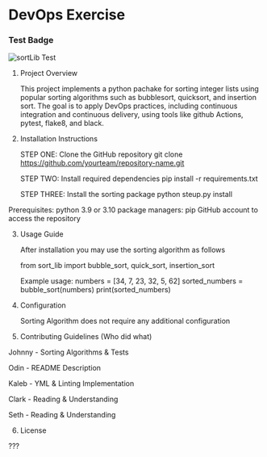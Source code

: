 # DevOps Exercise


### Test Badge
![sortLib Test](https://github.com/K-Hannan12/COS-397-Assignment-5/actions/workflows/main.yml/badge.svg?event=push)

1. Project Overview

    This project implements a python pachake for sorting integer lists using popular sorting algorithms such as bubblesort, quicksort, and insertion sort. The goal is to apply DevOps practices, including continuous integration and continuous delivery, using tools like github Actions, pytest, flake8, and black.

2. Installation Instructions

    STEP ONE: Clone the GitHub repository
    git clone https://github.com/yourteam/repository-name.git

    STEP TWO: Install required dependencies
    pip install -r requirements.txt

    STEP THREE: Install the sorting package
    python steup.py install

Prerequisites:
python 3.9 or 3.10
package managers: pip
GitHub account to access the repository

3. Usage Guide

    After installation you may use the sorting algorithm as follows
    
    from sort_lib import bubble_sort, quick_sort, insertion_sort
    
    Example usage:
    numbers = [34, 7, 23, 32, 5, 62]
    sorted_numbers = bubble_sort(numbers)
    print(sorted_numbers)

4. Configuration

    Sorting Algorithm does not require any additional configuration

5. Contributing Guidelines (Who did what)

Johnny - Sorting Algorithms & Tests 

Odin - README Description 

Kaleb - YML & Linting Implementation 

Clark - Reading & Understanding 

Seth - Reading & Understanding

6. License

???

